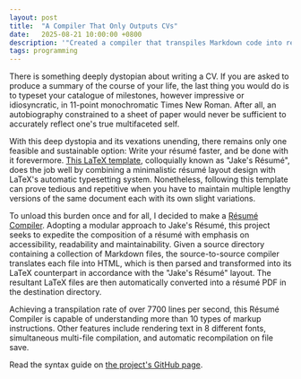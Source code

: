 ```yaml
---
layout: post
title:  "A Compiler That Only Outputs CVs"
date:   2025-08-21 10:00:00 +0800
description: '"Created a compiler that transpiles Markdown code into résumé PDFs via LaTeX, averaging 7700+ lines per second."'
tags: programming
---
```


There is something deeply dystopian about writing a CV. If you are asked to produce a summary of the course of your life, the last thing you would do is to typeset your catalogue of milestones, however impressive or idiosyncratic, in 11-point monochromatic Times New Roman. After all, an autobiography constrained to a sheet of paper would never be sufficient to accurately reflect one's true multifaceted self.

With this deep dystopia and its vexations unending, there remains only one feasible and sustainable option: Write your résumé faster, and be done with it forevermore. [This LaTeX template](https://github.com/jakegut/resume), colloquially known as "Jake's Résumé", does the job well by combining a minimalistic résumé layout design with LaTeX's automatic typesetting system. Nonetheless, following this template can prove tedious and repetitive when you have to maintain multiple lengthy versions of the same document each with its own slight variations.

To unload this burden once and for all, I decided to make a [Résumé Compiler](https://github.com/raphaellith/Resume-Compiler). Adopting a modular approach to Jake's Résumé, this project seeks to expedite the composition of a résumé with emphasis on accessibility, readability and maintainability. Given a source directory containing a collection of Markdown files, the source-to-source compiler translates each file into HTML, which is then parsed and transformed into its LaTeX counterpart in accordance with the "Jake's Résumé" layout. The resultant LaTeX files are then automatically converted into a résumé PDF in the destination directory.

Achieving a transpilation rate of over 7700 lines per second, this Résumé Compiler is capable of understanding more than 10 types of markup instructions. Other features include rendering text in 8 different fonts, simultaneous multi-file compilation, and automatic recompilation on file save.

Read the syntax guide on [the project's GitHub page](https://github.com/raphaellith/Resume-Compiler).
